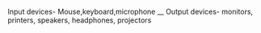 Input devices- Mouse,keyboard,microphone __
Output devices- monitors, printers, speakers, headphones, projectors 
